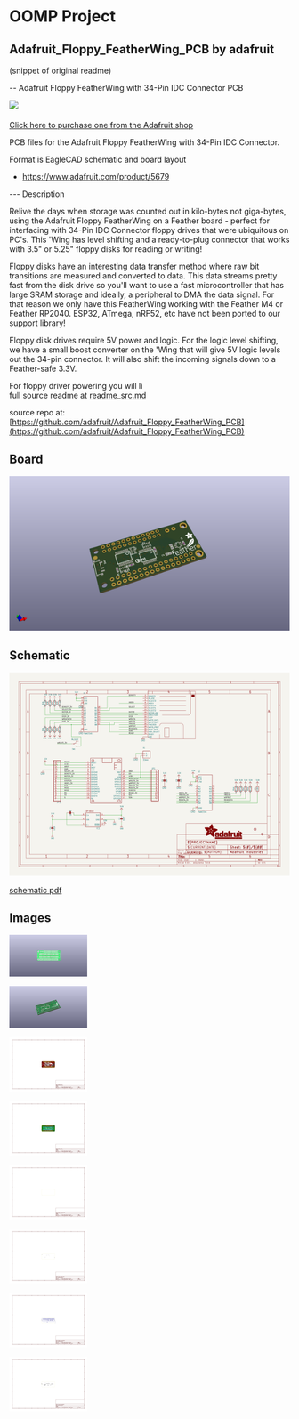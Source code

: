 # OOMP Project  
## Adafruit_Floppy_FeatherWing_PCB  by adafruit  
  
(snippet of original readme)  
  
-- Adafruit Floppy FeatherWing with 34-Pin IDC Connector PCB  
  
<a href="http://www.adafruit.com/products/5679"><img src="assets/5679-01.jpg?raw=true" width="500px"><br/>  
Click here to purchase one from the Adafruit shop</a>  
  
PCB files for the Adafruit Floppy FeatherWing with 34-Pin IDC Connector.   
  
Format is EagleCAD schematic and board layout  
* https://www.adafruit.com/product/5679  
  
--- Description  
  
Relive the days when storage was counted out in kilo-bytes not giga-bytes, using the Adafruit Floppy FeatherWing on a Feather board - perfect for interfacing with 34-Pin IDC Connector floppy drives that were ubiquitous on PC's. This 'Wing has level shifting and a ready-to-plug connector that works with 3.5" or 5.25" floppy disks for reading or writing!  
  
Floppy disks have an interesting data transfer method where raw bit transitions are measured and converted to data. This data streams pretty fast from the disk drive so you'll want to use a fast microcontroller that has large SRAM storage and ideally, a peripheral to DMA the data signal. For that reason we only have this FeatherWing working with the Feather M4 or Feather RP2040. ESP32, ATmega, nRF52, etc have not been ported to our support library!  
  
Floppy disk drives require 5V power and logic. For the logic level shifting, we have a small boost converter on the 'Wing that will give 5V logic levels out the 34-pin connector. It will also shift the incoming signals down to a Feather-safe 3.3V.  
  
For floppy driver powering you will li  
  full source readme at [readme_src.md](readme_src.md)  
  
source repo at: [https://github.com/adafruit/Adafruit_Floppy_FeatherWing_PCB](https://github.com/adafruit/Adafruit_Floppy_FeatherWing_PCB)  
## Board  
  
[![working_3d.png](working_3d_600.png)](working_3d.png)  
## Schematic  
  
[![working_schematic.png](working_schematic_600.png)](working_schematic.png)  
  
[schematic pdf](working_schematic.pdf)  
## Images  
  
[![working_3D_bottom.png](working_3D_bottom_140.png)](working_3D_bottom.png)  
  
[![working_3D_top.png](working_3D_top_140.png)](working_3D_top.png)  
  
[![working_assembly_page_01.png](working_assembly_page_01_140.png)](working_assembly_page_01.png)  
  
[![working_assembly_page_02.png](working_assembly_page_02_140.png)](working_assembly_page_02.png)  
  
[![working_assembly_page_03.png](working_assembly_page_03_140.png)](working_assembly_page_03.png)  
  
[![working_assembly_page_04.png](working_assembly_page_04_140.png)](working_assembly_page_04.png)  
  
[![working_assembly_page_05.png](working_assembly_page_05_140.png)](working_assembly_page_05.png)  
  
[![working_assembly_page_06.png](working_assembly_page_06_140.png)](working_assembly_page_06.png)  
